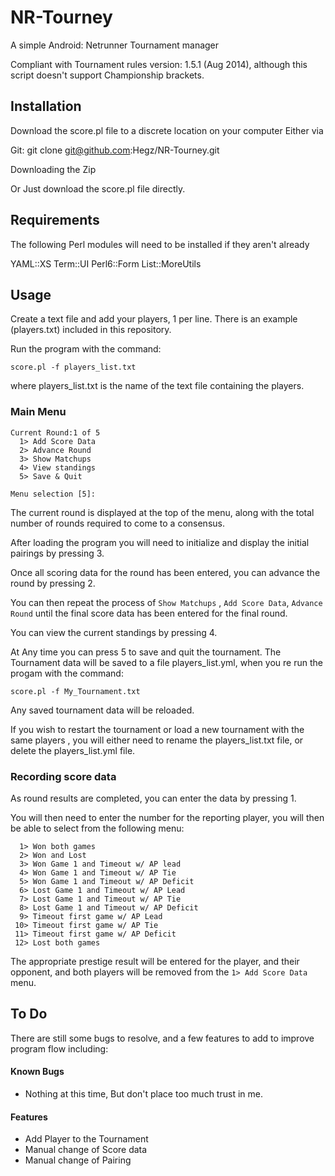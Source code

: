 NR-Tourney
==========

A simple Android: Netrunner Tournament manager 

Compliant with Tournament rules version: 1.5.1 (Aug 2014), although this script doesn't support Championship brackets.

Installation
------------

Download the score.pl file to a discrete location on your computer Either via 

Git: git clone git@github.com:Hegz/NR-Tourney.git

Downloading the Zip

Or Just download the score.pl file directly.

Requirements
------------

The following Perl modules will need to be installed if they aren't already

YAML::XS
Term::UI
Perl6::Form
List::MoreUtils 


Usage
-----

Create a text file and add your players, 1 per line.  There is an example (players.txt) included in this repository.

Run the program with the command:  
```
score.pl -f players_list.txt
```
where players_list.txt is the name of the text file containing the players.


### Main Menu

```
Current Round:1 of 5
  1> Add Score Data
  2> Advance Round
  3> Show Matchups
  4> View standings
  5> Save & Quit

Menu selection [5]: 
```

The current round is displayed at the top of the menu, along with the total number of rounds required to come to a consensus.

After loading the program you will need to initialize and display the initial pairings by pressing 3.

Once all scoring data for the round has been entered, you can advance the round by pressing 2.

You can then repeat the process of `Show Matchups` , `Add Score Data`, `Advance Round` until the final score data has been entered for the final round.

You can view the current standings by pressing 4.

At Any time you can press 5 to save and quit the tournament.  The Tournament data will be saved to a file players_list.yml, when you re run the progam with the command:
```
score.pl -f My_Tournament.txt
```
Any saved tournament data will be reloaded.

If you wish to restart the tournament or load a new tournament with the same players , you will either need to rename the players_list.txt file, or delete the players_list.yml file.



### Recording score data

As round results are completed, you can enter the data by pressing 1.

You will then need to enter the number for the reporting player, you will then be able to select from the following menu:


```
  1> Won both games
  2> Won and Lost
  3> Won Game 1 and Timeout w/ AP lead
  4> Won Game 1 and Timeout w/ AP Tie
  5> Won Game 1 and Timeout w/ AP Deficit
  6> Lost Game 1 and Timeout w/ AP Lead
  7> Lost Game 1 and Timeout w/ AP Tie
  8> Lost Game 1 and Timeout w/ AP Deficit
  9> Timeout first game w/ AP Lead
 10> Timeout first game w/ AP Tie
 11> Timeout first game w/ AP Deficit
 12> Lost both games
```

The appropriate prestige result will be entered for the player, and their opponent, and both players will be removed from the `1> Add Score Data` menu.

To Do
-----

There are still some bugs to resolve, and a few features to add to improve program flow including:


#### Known Bugs
  * Nothing at this time, But don't place too much trust in me.

#### Features
  * Add Player to the Tournament
  * Manual change of Score data
  * Manual change of Pairing
